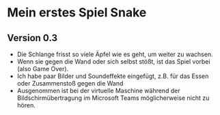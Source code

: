 # Mein erstes Spiel Snake
## Version 0.3

* Die Schlange frisst so viele Äpfel wie es geht, um weiter zu wachsen.
* Wenn sie gegen die Wand oder sich selbst stößt, ist das Spiel vorbei (also Game Over).
* Ich habe paar Bilder und Soundeffekte eingefügt, z.B. für das Essen oder Zusammenstoß gegen die Wand
* Ausgenommen ist bei der virtuelle Maschine während der Bildschirmübertragung im Microsoft Teams möglicherweise nicht zu hören.
